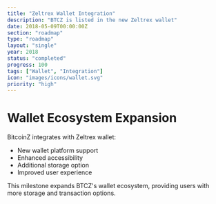 ```yaml
---
title: "Zeltrex Wallet Integration"
description: "BTCZ is listed in the new Zeltrex wallet"
date: 2018-05-09T00:00:00Z
section: "roadmap"
type: "roadmap"
layout: "single"
year: 2018
status: "completed"
progress: 100
tags: ["Wallet", "Integration"]
icon: "images/icons/wallet.svg"
priority: "high"
---
```


# Wallet Ecosystem Expansion

BitcoinZ integrates with Zeltrex wallet:
- New wallet platform support
- Enhanced accessibility
- Additional storage option
- Improved user experience

This milestone expands BTCZ's wallet ecosystem, providing users with more storage and transaction options.
